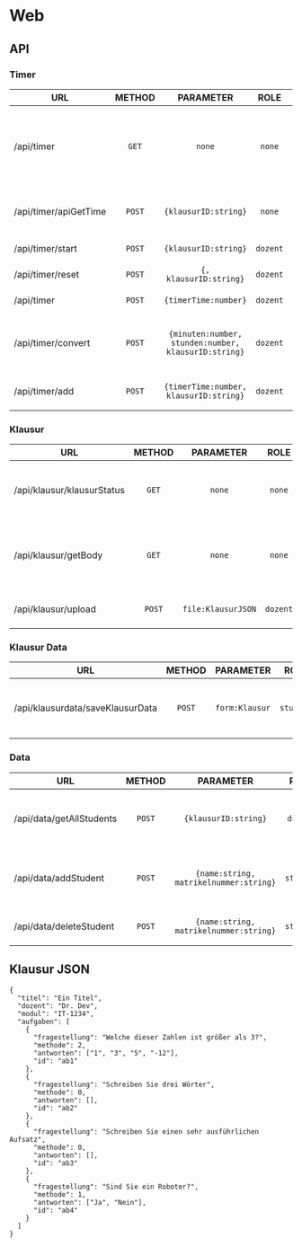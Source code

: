 # Web

## API

### Timer
| URL                   | METHOD |                      PARAMETER                       |   ROLE   | DESCR.                                           |                                    RETURN                                     |
|-----------------------|:------:|:----------------------------------------------------:|:--------:|--------------------------------------------------|:-----------------------------------------------------------------------------:|
| /api/timer            | `GET`  |                        `none`                        |  `none`  | Returns the current timer (klausurID in session) | ```{timerRemain:Date, timeOffset:number, finished:boolean, status:boolean}``` |
| /api/timer/apiGetTime | `POST` |                 `{klausurID:string}`                 |  `none`  | Returns the current timer                        | ```{timerRemain:Date, timeOffset:number, finished:boolean, status:boolean}``` |
| /api/timer/start      | `POST` |                 `{klausurID:string}`                 | `dozent` | Starts the timer                                 |                                    `none`                                     |
| /api/timer/reset      | `POST` |               ``{, klausurID:string}``               | `dozent` | Resets the timer                                 |                                    `none`                                     |
| /api/timer            | `POST` |                 `{timerTime:number}`                 | `dozent` | Sets the timer time                              |                                    `none`                                     |
| /api/timer/convert    | `POST` | `{minuten:number, stunden:number, klausurID:string}` | `dozent` | Sets the timer time with minutes and hours       |                                    `none`                                     |
| /api/timer/add        | `POST` |        `{timerTime:number, klausurID:string}`        | `dozent` | Adds time to the timer                           |                                    `none`                                     |

### Klausur
| URL                        | METHOD |     PARAMETER      |   ROLE   | DESCR.                                |          RETURN           |
|----------------------------|:------:|:------------------:|:--------:|---------------------------------------|:-------------------------:|
| /api/klausur/klausurStatus | `GET`  |       `none`       |  `none`  | Returns if the klausur is started     | `{klausurStatus:boolean}` |
| /api/klausur/getBody       | `GET`  |       `none`       |  `none`  | Returns the body for the Klausur html |      `<html></html>`      |
| /api/klausur/upload        | `POST` | `file:KlausurJSON` | `dozent` | Uploads the Klausur                   |          `none`           |

### Klausur Data
| URL                              | METHOD |   PARAMETER    |   ROLE    | DESCR.                       | RETURN |
|----------------------------------|:------:|:--------------:|:---------:|------------------------------|:------:|
| /api/klausurdata/saveKlausurData | `POST` | `form:Klausur` | `student` | Sends the filled out Klausur | `none` |

### Data
| URL                      | METHOD |               PARAMETER                |   ROLE    | DESCR.                                 |                    RETURN                     |
|--------------------------|:------:|:--------------------------------------:|:---------:|----------------------------------------|:---------------------------------------------:|
| /api/data/getAllStudents | `POST` |          `{klausurID:string}`          | `dozent`  | Returns all user only for this klausur |               `[{userSchema}]`                |
| /api/data/addStudent     | `POST` | `{name:string, matrikelnummer:string}` | `student` | Adds a new student to klausur          | `{'Registrierung erfolgreich abgeschlossen'}` |
| /api/data/deleteStudent  | `POST` | `{name:string, matrikelnummer:string}` | `student` | Deletes a student                      |        `{'User existiert nicht mehr'}`        |

## Klausur JSON
```
{
  "titel": "Ein Titel",
  "dozent": "Dr. Dev",
  "modul": "IT-1234",
  "aufgaben": [
    {
      "fragestellung": "Welche dieser Zahlen ist größer als 3?",
      "methode": 2,
      "antworten": ["1", "3", "5", "-12"],
      "id": "ab1"
    },
    {
      "fragestellung": "Schreiben Sie drei Wörter",
      "methode": 0,
      "antworten": [],
      "id": "ab2"
    },
    {
      "fragestellung": "Schreiben Sie einen sehr ausführlichen Aufsatz",
      "methode": 0,
      "antworten": [],
      "id": "ab3"
    },
    {
      "fragestellung": "Sind Sie ein Roboter?",
      "methode": 1,
      "antworten": ["Ja", "Nein"],
      "id": "ab4"
    }
  ]
}
```

